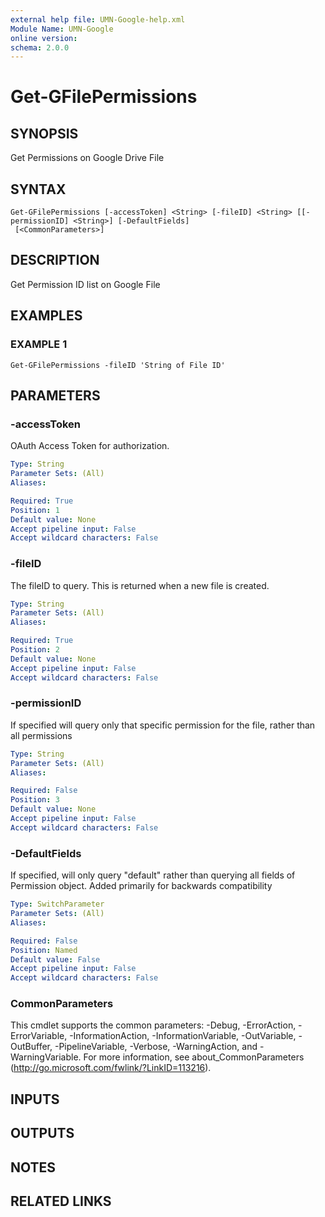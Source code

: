 ```yaml
---
external help file: UMN-Google-help.xml
Module Name: UMN-Google
online version:
schema: 2.0.0
---
```


# Get-GFilePermissions

## SYNOPSIS
Get Permissions on Google Drive File

## SYNTAX

```
Get-GFilePermissions [-accessToken] <String> [-fileID] <String> [[-permissionID] <String>] [-DefaultFields]
 [<CommonParameters>]
```

## DESCRIPTION
Get Permission ID list on Google File

## EXAMPLES

### EXAMPLE 1
```
Get-GFilePermissions -fileID 'String of File ID'
```

## PARAMETERS

### -accessToken
OAuth Access Token for authorization.

```yaml
Type: String
Parameter Sets: (All)
Aliases:

Required: True
Position: 1
Default value: None
Accept pipeline input: False
Accept wildcard characters: False
```

### -fileID
The fileID to query. 
This is returned when a new file is created.

```yaml
Type: String
Parameter Sets: (All)
Aliases:

Required: True
Position: 2
Default value: None
Accept pipeline input: False
Accept wildcard characters: False
```

### -permissionID
If specified will query only that specific permission for the file, rather than all permissions

```yaml
Type: String
Parameter Sets: (All)
Aliases:

Required: False
Position: 3
Default value: None
Accept pipeline input: False
Accept wildcard characters: False
```

### -DefaultFields
If specified, will only query "default" rather than querying all fields of Permission object.  Added primarily for backwards compatibility

```yaml
Type: SwitchParameter
Parameter Sets: (All)
Aliases:

Required: False
Position: Named
Default value: False
Accept pipeline input: False
Accept wildcard characters: False
```

### CommonParameters
This cmdlet supports the common parameters: -Debug, -ErrorAction, -ErrorVariable, -InformationAction, -InformationVariable, -OutVariable, -OutBuffer, -PipelineVariable, -Verbose, -WarningAction, and -WarningVariable. For more information, see about_CommonParameters (http://go.microsoft.com/fwlink/?LinkID=113216).

## INPUTS

## OUTPUTS

## NOTES

## RELATED LINKS
